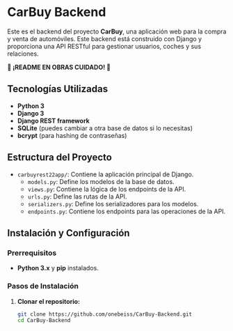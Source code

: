 # CarBuy Backend

Este es el backend del proyecto **CarBuy**, una aplicación web para la compra y venta de automóviles. Este backend está construido con Django y proporciona una API RESTful para gestionar usuarios, coches y sus relaciones.

**🚧 ¡README EN OBRAS CUIDADO! 🚧**

## Tecnologías Utilizadas

- **Python 3**
- **Django 3**
- **Django REST framework**
- **SQLite** (puedes cambiar a otra base de datos si lo necesitas)
- **bcrypt** (para hashing de contraseñas)

## Estructura del Proyecto

- `carbuyrest22app/`: Contiene la aplicación principal de Django.
  - `models.py`: Define los modelos de la base de datos.
  - `views.py`: Contiene la lógica de los endpoints de la API.
  - `urls.py`: Define las rutas de la API.
  - `serializers.py`: Define los serializadores para los modelos.
  - `endpoints.py`: Contiene los endpoints para las operaciones de la API.

## Instalación y Configuración

### Prerrequisitos

- **Python 3.x** y **pip** instalados.

### Pasos de Instalación

1. **Clonar el repositorio:**
   ```bash
   git clone https://github.com/onebeiss/CarBuy-Backend.git
   cd CarBuy-Backend
